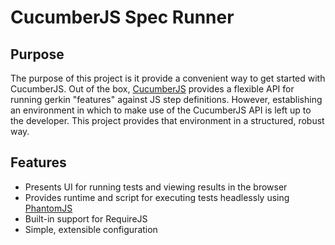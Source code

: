 CucumberJS Spec Runner
=====================

Purpose
---------------------
The purpose of this project is it provide a convenient way to get started with CucumberJS. 
Out of the box, [CucumberJS](https://github.com/cucumber/cucumber-js "github.com/cucumber/cucumber-js")
provides a flexible API for running gerkin "features" against JS step definitions. However,
establishing an environment in which to make use of the CucumberJS API is left up to the
developer. This project provides that environment in a structured, robust way.

Features
---------------------
* Presents UI for running tests and viewing results in the browser
* Provides runtime and script for executing tests headlessly using [PhantomJS](https://github.com/ariya/phantomjs/ "github.com/ariya/phantomjs")
* Built-in support for RequireJS
* Simple, extensible configuration

